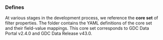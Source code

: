 ### Defines

At various stages in the development process, we reference the **core set** of filter properties. The folder contains the YAML definitions of the core set and their field-value mappings. This core set corresponds to GDC Data Portal v2.4.0 and GDC Data Release v43.0.
